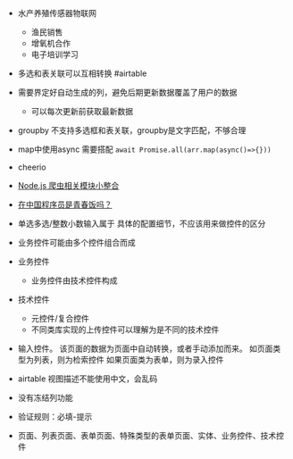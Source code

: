- 水产养殖传感器物联网
    - 渔民销售
    - 增氧机合作
    - 电子培训学习
- 多选和表关联可以互相转换 #airtable
- 需要界定好自动生成的列，避免后期更新数据覆盖了用户的数据
    - 可以每次更新前获取最新数据
- groupby 不支持多选框和表关联，groupby是文字匹配，不够合理 
- map中使用async 需要搭配 `await Promise.all(arr.map(async()=>{}))`
- cheerio
- [Node.js 爬虫相关模块小整合](https://juejin.im/entry/58173e2a2f301e005ce6b68f)
- [在中国程序员是青春饭吗？](https://zhuanlan.zhihu.com/p/146723406)
- 单选多选/整数小数输入属于  具体的配置细节，不应该用来做控件的区分
- 业务控件可能由多个控件组合而成

- 业务控件
    - 业务控件由技术控件构成
- 技术控件
    - 元控件/复合控件
    - 不同类库实现的上传控件可以理解为是不同的技术控件
- 输入控件。
    该页面的数据为页面中自动转换，或者手动添加而来。
    如页面类型为列表，则为检索控件
    如果页面类为表单，则为录入控件
- airtable 视图描述不能使用中文，会乱码
- 没有冻结列功能
- 验证规则：必填-提示
- 页面、列表页面、表单页面、特殊类型的表单页面、实体、业务控件、技术控件